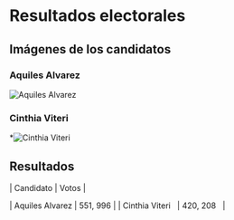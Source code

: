 # Resultados electorales 

## Imágenes de los candidatos
### Aquiles Alvarez
![Aquiles Alvarez](https://upload.wikimedia.org/wikipedia/commons/thumb/4/47/Aquiles_Alvarez_Henriques.jpg/1200px-Aquiles_Alvarez_Henriques.jpg)
### Cinthia Viteri
*![Cinthia Viteri](https://upload.wikimedia.org/wikipedia/commons/b/be/Cynthia_Viteri_2023.jpg)

## Resultados 

| Candidato | Votos   |

| Aquiles Alvarez  | 551, 996   |
| Cinthia Viteri   | 420, 208   |
